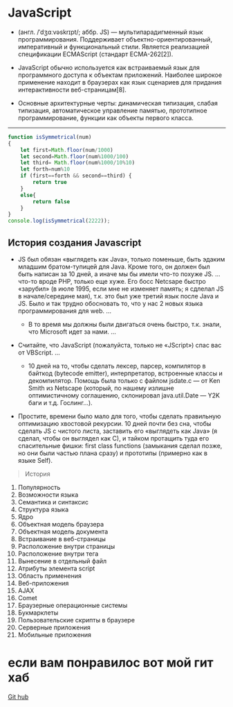 # JavaScript
+ (англ. /ˈdʒɑːvəskrɪpt/; аббр. JS) — мультипарадигменный язык программирования. Поддерживает объектно-ориентированный, императивный и функциональный стили. Является реализацией спецификации ECMAScript (стандарт ECMA-262[2]).

+ JavaScript обычно используется как встраиваемый язык для программного доступа к объектам приложений. Наиболее широкое применение находит в браузерах как язык сценариев для придания интерактивности веб-страницам[8].

+ Основные архитектурные черты: динамическая типизация, слабая типизация, автоматическое управление памятью, прототипное программирование, функции как объекты первого класса.
_____
```javascript
function isSymmetrical(num)
{
    let first=Math.floor(num/1000)
    let second=Math.floor(num%1000/100)
    let third= Math.floor(num%1000/10%10) 
    let forth=num%10
    if (first==forth && second==third) {
        return true
    }
    else{
        return false
    }
}
console.log(isSymmetrical(2222));
```

## История создания Javascript
- JS был обязан «выглядеть как Java», только поменьше, быть эдаким младшим братом-тупицей для Java. Кроме того, он должен был быть написан за 10 дней, а иначе мы бы имели что-то похуже JS.
…
что-то вроде PHP, только еще хуже. Его босс Netcsape быстро «зарубил» (в июле 1995, если мне не изменяет память; я сдлелал JS в начале/середине мая), т.к. это был уже третий язык после Java и JS. Было и так трудно обосновать то, что у нас 2 новых языка программирования для web.
…

  - В то время мы должны были двигаться очень быстро, т.к. знали, что Microsoft идет за нами.
…

- Считайте, что JavaScript (пожалуйста, только не «JScript») спас вас от VBScript.
…

  - 10 дней на то, чтобы сделать лексер, парсер, компилятор в байткод (bytecode emitter), интерпретатор, встроенные классы и декомпилятор. Помощь была только с файлом jsdate.c — от Ken Smith из Netscape (который, по нашему излишне оптимистичному соглашению, склонировал java.util.Date — Y2K баги и т.д. Гослинг...).

+ Простите, времени было мало для того, чтобы сделать правильную оптимизацию хвостовой рекурсии. 10 дней почти без сна, чтобы сделать JS с чистого листа, заставить его «выглядеть как Java» (я сделал, чтобы он выглядел как C), и тайком протащить туда его спасительные фишки: first class functions (замыкания сделал позже, но они были частью плана сразу) и прототипы (примерно как в языке Self).


>	История
1.	Популярность
2.	Возможности языка
3.	Семантика и синтаксис
4.	Структура языка
5.	Ядро
6.	Объектная модель браузера
7.	Объектная модель документа
8.	Встраивание в веб-страницы
9.	Расположение внутри страницы
10.	Расположение внутри тега
11.	Вынесение в отдельный файл
12.	Атрибуты элемента script
13.	Область применения
14.	Веб-приложения
15.	AJAX
16.	Comet
17.	Браузерные операционные системы
18. Букмарклеты
19. Пользовательские скрипты в браузере
20. Серверные приложения
21. Мобильные приложения

# если вам понравилос вот мой гит хаб
[Git hub](https://github.com/)
